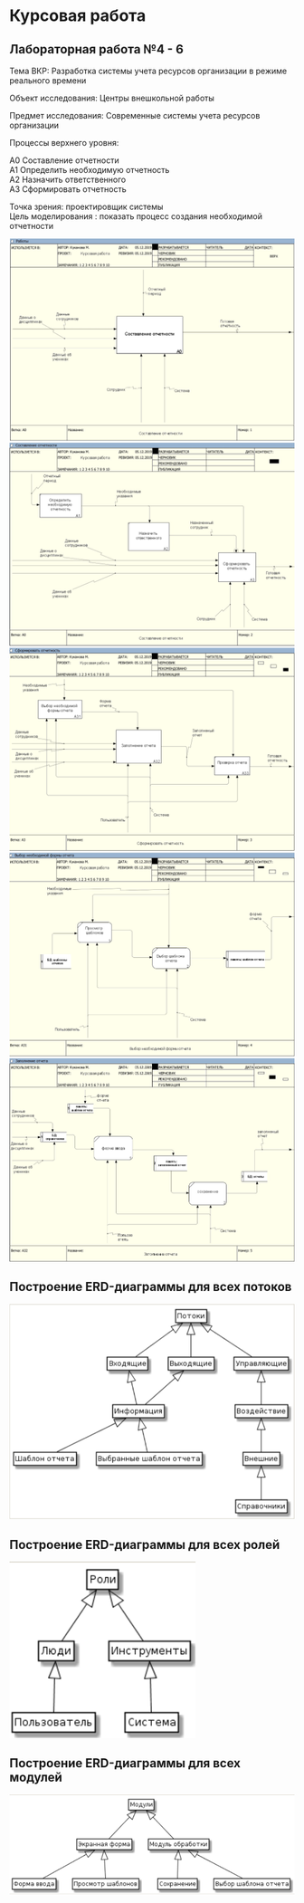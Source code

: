 # Курсовая работа

## Лабораторная работа №4 - 6

Тема ВКР: Разработка системы учета ресурсов организации в режиме реального времени

Объект исследования: Центры внешкольной работы

Предмет исследования: Современные системы учета ресурсов организации

Процессы верхнего уровня:

А0 Составление отчетности   
А1 Определить необходимую отчетность   
А2 Назначить ответственного   
А3 Сформировать отчетность   

 Точка зрения: проектировщик системы   
 Цель моделирования : показать процесс создания необходимой отчетности    
 
 ![none](https://github.com/Stankin-Kukanova/Kursovik/blob/master/%D0%900.jpg)    
 ![none](https://github.com/Stankin-Kukanova/Kursovik/blob/master/%D0%900(1).jpg)   
 ![none](https://github.com/Stankin-Kukanova/Kursovik/blob/master/%D0%903(1).PNG)     
 ![none](https://github.com/Stankin-Kukanova/Kursovik/blob/master/%D0%9031.jpg)     
 ![none](https://github.com/Stankin-Kukanova/Kursovik/blob/master/%D0%9032.jpg)      
 ## Построение ERD-диаграммы для всех потоков     
 ![none](https://github.com/Stankin-Kukanova/Kursovik/blob/master/%D0%92%D1%81%D0%B5%D1%85%20%D0%BF%D0%BE%D1%82%D0%BE%D0%BA%D0%BE%D0%B2.PNG)    
## Построение ERD-диаграммы для всех ролей    
 ![none](https://github.com/Stankin-Kukanova/Kursovik/blob/master/%D0%A0%D0%BE%D0%BB%D0%B8.PNG)    
## Построение ERD-диаграммы для всех модулей   
 ![none](https://github.com/Stankin-Kukanova/Kursovik/blob/master/%D0%94%D0%BB%D1%8F%20%D0%B2%D1%81%D0%B5%D1%85%20%D0%BC%D0%BE%D0%B4%D1%83%D0%BB%D0%B5%D0%B9.PNG)  

 
 
